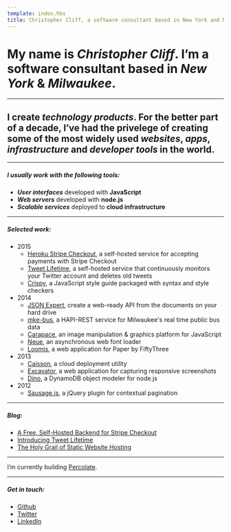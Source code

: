 ```yaml
---
template: index.hbs
title: Christopher Cliff, a software consultant based in New York and Milwaukee
---
```


# My name is ***Christopher Cliff***. I’m a software consultant based in *New York* & *Milwaukee*.

---

## I create *technology products*. For the better part of a decade, I’ve had the privelege of creating some of the most widely used *websites*, *apps*, *infrastructure* and *developer tools* in the world.

---

##### I usually work with the following *tools*:

- ***User interfaces*** developed with **JavaScript**
- ***Web servers*** developed with **node.js**
- ***Scalable services*** deployed to **cloud infrastructure**

---

##### *Selected work*:

- 2015
    - [Heroku Stripe Checkout][heroku-stripe-checkout], a self-hosted service for accepting payments with Stripe Checkout
    - [Tweet Lifetime][tweet-lifetime], a self-hosted service that continuously monitors your Twitter account and deletes old tweets
    - [Crispy][crispy], a JavaScript style guide packaged with syntax and style checkers
- 2014
    - [JSON Expert][json-expert], create a web-ready API from the documents on your hard drive
    - [mke-bus][mke-bus], a HAPI-REST service for Milwaukee's real time public bus data
    - [Carapace][carapace], an image manipulation & graphics platform for JavaScript
    - [Neue][neue], an asynchronous web font loader
    - [Loomis][loomis], a web application for Paper by FiftyThree
- 2013
    - [Caisson][caisson], a cloud deployment utility
    - [Excavator][excavator], a web application for capturing responsive screenshots
    - [Dino][dino], a DynamoDB object modeler for node.js
- 2012
    - [Sausage.js][sausage], a jQuery plugin for contextual pagination

---

##### *Blog*:

- [A Free, Self-Hosted Backend for Stripe Checkout](https://json.expert/a-free-self-hosted-backend-for-stripe-checkout/)
- [Introducing Tweet Lifetime](/tweet-lifetime/)
- [The Holy Grail of Static Website Hosting](https://json.expert/the-holy-grail-of-static-website-hosting/)

---

I’m currently building [Percolate][percolate].

---

##### *Get in touch*:

- [Github][github]
- [Twitter][twitter]
- [LinkedIn][linkedin]

[caisson]: http://caisson.co/
[carapace]: https://github.com/percolate/carapace
[crispy]: https://github.com/christophercliff/crispy
[dino]: https://github.com/christophercliff/dino
[excavator]: http://excavator.io/
[github]: https://github.com/christophercliff?tab=repositories
[heroku-stripe-checkout]: https://github.com/christophercliff/heroku-stripe-checkout
[json-expert]: https://json.expert/
[linkedin]: https://www.linkedin.com/in/christophercliff
[loomis]: https://loomis.herokuapp.com/
[mke-bus]: https://github.com/christophercliff/mke-bus
[neue]: https://github.com/percolate/neue
[percolate]: https://percolate.com/
[sausage]: https://christophercliff.com/sausage/
[tweet-lifetime]: /tweet-lifetime
[twitter]: https://twitter.com/ctcliff
